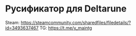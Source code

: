 # Русификатор для Deltarune

Steam: https://steamcommunity.com/sharedfiles/filedetails/?id=3493637467
TG: https://t.me/y_maintg
